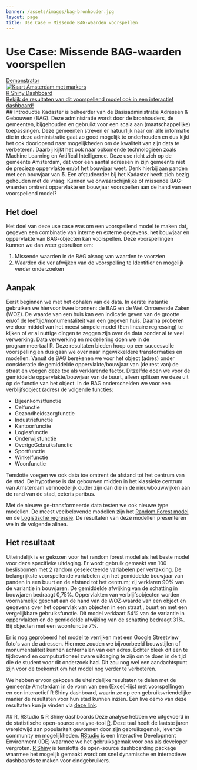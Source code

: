 ```yaml
---
banner: /assets/images/bag-bronhouder.jpg
layout: page
title: Use Case ― Missende BAG-waarden voorspellen
---
```

# Use Case: Missende BAG-waarden voorspellen
<div class="cards-wrapper">
  <a href="https://labs.kadaster.nl/demonstrators/bagdemonstrator/">
    <div class="card">
      <div class="card-type">Demonstrator</div>
      <img class="card-image" src="/assets/images/bag-voorspellingen-shiny.PNG" alt="Kaart Amsterdam met markers">
      <div class="card-title">R Shiny Dashboard</div>
      <div class="card-description">Bekijk de resultaten van dit voorspellend model ook in een interactief dashboard!</div>
    </div>
  </a>
</div>
## Introductie
Kadaster is beheerder van de Basisadministratie Adressen & Gebouwen (BAG). Deze administratie wordt door de bronhouders, de gemeenten, bijgehouden en gebruikt voor een scala aan (maatschappelijke) toepassingen. Deze gemeenten streven
er natuurlijk naar om alle informatie die in deze administratie gaat zo goed mogelijk te onderhouden en dus kijkt het ook doorlopend naar mogelijkheden om de kwaliteit van zijn data te verbeteren. 
Daarbij kijkt het ook naar opkomende technologieën zoals Machine Learning en Artifical Intelligence. Deze use richt zich op de gemeente Amsterdam, dat voor een aantal adressen in zijn gemeente niet de precieze oppervlakte en/of het bouwjaar
weet. Denk hierbij aan panden met een bouwjaar van <strong>5</strong>. Een afstudeerder bij het Kadaster heeft zich bezig gehouden met de vraag: Kunnen we onwaarschijnlijke of missende BAG-waarden omtrent oppervlakte en bouwjaar voorspellen aan de hand van een voorspellend model?

## Het doel
Het doel van deze use case was om een voorspellend model te maken dat, gegeven een combinatie van interne en externe gegevens, het bouwjaar en oppervlakte van BAG-objecten kan voorspellen. Deze voorspellingen kunnen we dan weer gebruiken om:
<ol>
  <li> Missende waarden in de BAG alsnog van waarden te voorzien </li>
  <li> Waarden die ver afwijken van de voorspelling te Identifier en mogelijk verder onderzoeken </li>
</ol>

## Aanpak
Eerst beginnen we met het ophalen van de data. In eerste instantie gebruiken we hiervoor twee bronnen: de BAG en de Wet Onroerende Zaken (WOZ). De waarde van een huis kan een indicatie geven van de grootte en/of de leeftijd/monumentaliteit van een gegeven huis. 
Daarna proberen we door middel van het meest simpele model (Een lineaire regressing) te kijken of er al nuttige dingen te zeggen zijn over de data zonder al te veel verwerking. Data verwerking en modellering doen we in de programmeertaal R. Deze resultaten bieden hoop op een succesvolle voorspelling en dus gaan we over naar ingewikkeldere transformaties en modellen. 
Vanuit de BAG berekenen we voor het object (adres) onder consideratie de gemiddelde oppervlakte/bouwjaar van (de rest van) de straat en voegen deze toe als verklarende factor. Ditzelfde doen we voor de gemiddelde oppervlakte/bouwjaar van de buurt, alleen splitsen we deze uit op de functie van het object. 
In de BAG onderscheiden we voor een verblijfsobject (adres) de volgende functies:
<ul>
  <li>Bijeenkomstfunctie </li>
  <li>Celfunctie</li>
  <li>Gezondheidszorgfunctie</li>
  <li>Industriefunctie</li>
  <li>Kantoorfunctie</li>
  <li>Logiesfunctie</li>
  <li>Onderwijsfunctie</li>
  <li>OverigeGebruiksfunctie</li>
  <li>Sportfunctie</li>
  <li>Winkelfunctie</li>
  <li>Woonfunctie</li>
</ul>
Tenslotte voegen we ook data toe omtrent de afstand tot het centrum van de stad. De hypothese is dat gebouwen midden in het klassieke centrum van Amsterdam vermoedelijk ouder zijn dan die in de nieuwbouwwijken aan de rand van de stad, ceteris paribus. 

Met de nieuwe ge-transformeerde data testen we ook nieuwe type modellen. De meest veelbelovende modellen zijn het <a href="https://en.wikipedia.org/wiki/Random_forest">Random Forest model</a> en de <a href="https://en.wikipedia.org/wiki/Logistic_regression">Logistische regressie</a>.
De resultaten van deze modellen presenteren we in de volgende alinea.  

## Het resultaat
Uiteindelijk is er gekozen voor het random forest model als het beste model voor deze specifieke uitdaging. 
Er wordt gebruik gemaakt van 100 beslisbomen met 2 random geselecteerde variabelen per vertakking. De belangrijkste voorspellende variabelen zijn het gemiddelde bouwjaar van panden in een buurt en de afstand tot het centrum; 
zij verklaren 90% van de variantie in bouwjaren. De gemiddelde afwijking van de schatting in bouwjaren bedraagt 0,75%. 
Oppervlakten van verblijfsobjecten worden voornamelijk geschat aan de hand van de WOZ-waarde van een object en gegevens over het oppervlak van objecten in een straat,, buurt en met een vergelijkbare gebruiksfunctie. 
Dit model verklaart 54% van de variantie in oppervlakten en de gemiddelde afwijking van de schatting bedraagt 31%. Bij objecten met een woonfunctie 7%.

Er is nog geprobeerd het model te verrijken met een Google Streetview foto's van de adressen. Hiermee zouden we bijvoorbeeld bouwstijlen of monumentaliteit kunnen achterhalen van een adres. 
Echter bleek dit een te tijdrovend en computrationeel zware uitdaging te zijn om te doen in de tijd die de student voor dit onderzoek had. Dit zou nog wel een aandachtspunt zijn voor de toekomst om het model nog verder te verbeteren. 

We hebben ervoor gekozen de uiteindelijke resultaten te delen met de gemeente Amsterdam in de vorm van een (Excel)-lijst met voorspellingen en een interactief R Shiny dashboard, waarin ze op een gebruiksvriendelijke manier de resultaten voor hun stad kunnen inzien.
Een live demo van deze resultaten kun je vinden via <a href="/demonstrators/bagdemonstrator/">deze link</a>.  


<div class="textbox" markdown="1">
## R, RStudio & R Shiny dashboards
Deze analyse hebben we uitgevoerd in de statistische open-source analyse-tool <a href="https://www.r-project.org/about.html">R</a>. Deze taal heeft de laatste jaren wereldwijd aan populariteit gewonnen door zijn gebruiksgemak, 
levende community en mogelijkheden. <a href="https://www.rstudio.com/">RStudio</a> is een Interactive Development Environment (IDE) waarmee we het gebruiksgemak voor ons als developer vergroten. <a href="https://shiny.rstudio.com/">R Shiny</a> is tenslotte de open-source
dashboarding package waarmee het mogelijk gemaakt wordt om snel dynamische en interactieve dashboards te maken voor eindgebruikers. 
</div>


